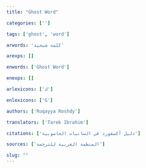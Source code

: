 ```yaml
---
title: "Ghost Word"

categories: ['']

tags: ['ghost', 'word']

arwords: 'كلمة شبحية'

arexps: []

enwords: ['Ghost Word']

enexps: []

arlexicons: ['ك']

enlexicons: ['G']

authors: ['Ruqayya Roshdy']

translators: ['Tarek Ibrahim']

citations: ['دليل أكسفورد في السانيات الحاسوبية']

sources: ['المنظمة العربية للترجمة']

slug: ""
---
```

